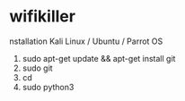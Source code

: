 # wifikiller

nstallation
Kali Linux / Ubuntu / Parrot OS
1) sudo apt-get update && apt-get install git
2) sudo git 
3) cd 
4) sudo python3 
